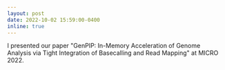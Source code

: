 ```yaml
---
layout: post
date: 2022-10-02 15:59:00-0400
inline: true
---
```


I presented our paper "GenPIP: In-Memory Acceleration of Genome Analysis via Tight Integration of Basecalling and Read Mapping" at MICRO 2022.
